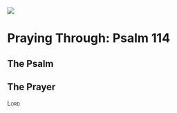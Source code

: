 <img class="intro-right" src="/images/art-paris-psalter.jpg">

# Praying Through: Psalm 114

## The Psalm

## The Prayer

<div style="font-variant: small-caps;">
Lord
</div>

